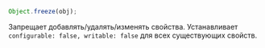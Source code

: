 ```js
Object.freeze(obj);
```

Запрещает добавлять/удалять/изменять свойства. Устанавливает `configurable: false, writable: false` для всех существующих свойств.